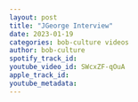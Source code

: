 ```yaml
---
layout: post
title: "JGeorge Interview"
date: 2023-01-19
categories: bob-culture videos
author: bob-culture
spotify_track_id: 
youtube_video_id: SWcxZF-qOuA
apple_track_id: 
youtube_metadata: 
---
```

